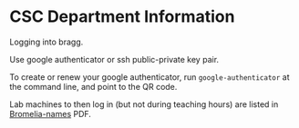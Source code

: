 # CSC Department Information

Logging into bragg.

Use google authenticator or ssh public-private key pair. 

To create or renew your google authenticator, run `google-authenticator` at the command line, and point to the QR code.

Lab machines to then log in (but not during teaching hours) are listed in [Bromelia-names]([https://github.com/csc-department/info/blob/main/csc-bromeliad-names-map.pdf](https://github.com/csc-department/info/blob/main/bromelia-names.pdf)) PDF.
